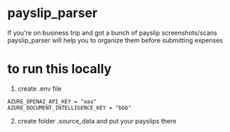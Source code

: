 # payslip_parser
If you're on business trip and got a bunch of payslip screenshots/scans payslip_parser will help you to organize them before submitting expenses


# to run this locally
1. create .env file
```
AZURE_OPENAI_API_KEY = "aaa"
AZURE_DOCUMENT_INTELLIGENCE_KEY = "bbb"
```
2. create folder .source_data and put your payslips there